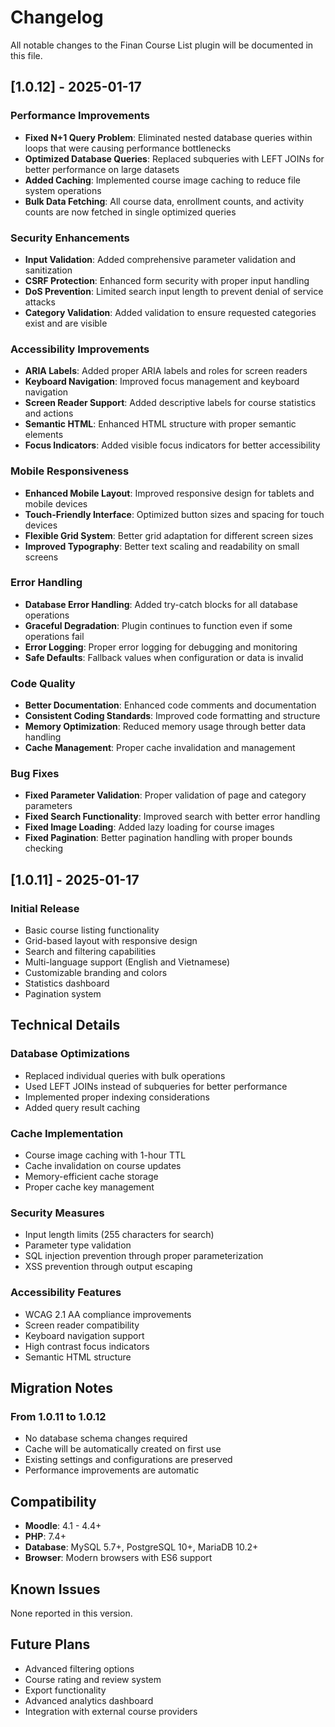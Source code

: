 # Changelog

All notable changes to the Finan Course List plugin will be documented in this file.

## [1.0.12] - 2025-01-17

### Performance Improvements
- **Fixed N+1 Query Problem**: Eliminated nested database queries within loops that were causing performance bottlenecks
- **Optimized Database Queries**: Replaced subqueries with LEFT JOINs for better performance on large datasets
- **Added Caching**: Implemented course image caching to reduce file system operations
- **Bulk Data Fetching**: All course data, enrollment counts, and activity counts are now fetched in single optimized queries

### Security Enhancements
- **Input Validation**: Added comprehensive parameter validation and sanitization
- **CSRF Protection**: Enhanced form security with proper input handling
- **DoS Prevention**: Limited search input length to prevent denial of service attacks
- **Category Validation**: Added validation to ensure requested categories exist and are visible

### Accessibility Improvements
- **ARIA Labels**: Added proper ARIA labels and roles for screen readers
- **Keyboard Navigation**: Improved focus management and keyboard navigation
- **Screen Reader Support**: Added descriptive labels for course statistics and actions
- **Semantic HTML**: Enhanced HTML structure with proper semantic elements
- **Focus Indicators**: Added visible focus indicators for better accessibility

### Mobile Responsiveness
- **Enhanced Mobile Layout**: Improved responsive design for tablets and mobile devices
- **Touch-Friendly Interface**: Optimized button sizes and spacing for touch devices
- **Flexible Grid System**: Better grid adaptation for different screen sizes
- **Improved Typography**: Better text scaling and readability on small screens

### Error Handling
- **Database Error Handling**: Added try-catch blocks for all database operations
- **Graceful Degradation**: Plugin continues to function even if some operations fail
- **Error Logging**: Proper error logging for debugging and monitoring
- **Safe Defaults**: Fallback values when configuration or data is invalid

### Code Quality
- **Better Documentation**: Enhanced code comments and documentation
- **Consistent Coding Standards**: Improved code formatting and structure
- **Memory Optimization**: Reduced memory usage through better data handling
- **Cache Management**: Proper cache invalidation and management

### Bug Fixes
- **Fixed Parameter Validation**: Proper validation of page and category parameters
- **Fixed Search Functionality**: Improved search with better error handling
- **Fixed Image Loading**: Added lazy loading for course images
- **Fixed Pagination**: Better pagination handling with proper bounds checking

## [1.0.11] - 2025-01-17

### Initial Release
- Basic course listing functionality
- Grid-based layout with responsive design
- Search and filtering capabilities
- Multi-language support (English and Vietnamese)
- Customizable branding and colors
- Statistics dashboard
- Pagination system

## Technical Details

### Database Optimizations
- Replaced individual queries with bulk operations
- Used LEFT JOINs instead of subqueries for better performance
- Implemented proper indexing considerations
- Added query result caching

### Cache Implementation
- Course image caching with 1-hour TTL
- Cache invalidation on course updates
- Memory-efficient cache storage
- Proper cache key management

### Security Measures
- Input length limits (255 characters for search)
- Parameter type validation
- SQL injection prevention through proper parameterization
- XSS prevention through output escaping

### Accessibility Features
- WCAG 2.1 AA compliance improvements
- Screen reader compatibility
- Keyboard navigation support
- High contrast focus indicators
- Semantic HTML structure

## Migration Notes

### From 1.0.11 to 1.0.12
- No database schema changes required
- Cache will be automatically created on first use
- Existing settings and configurations are preserved
- Performance improvements are automatic

## Compatibility

- **Moodle**: 4.1 - 4.4+
- **PHP**: 7.4+
- **Database**: MySQL 5.7+, PostgreSQL 10+, MariaDB 10.2+
- **Browser**: Modern browsers with ES6 support

## Known Issues

None reported in this version.

## Future Plans

- Advanced filtering options
- Course rating and review system
- Export functionality
- Advanced analytics dashboard
- Integration with external course providers 